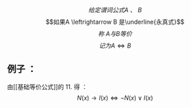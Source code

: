 $$给定谓词公式A \ 、 \ B$$
$$如果A \leftrightarrow B 是\underline{永真式}$$
$$称 \  A与B 等价$$
$$记为A \Leftrightarrow B$$
## 例子 ：

由[[基础等价公式]]的 11. 得 ：
$$N(x) \rightarrow I(x) \Leftrightarrow \neg N(x) \vee I(x)$$